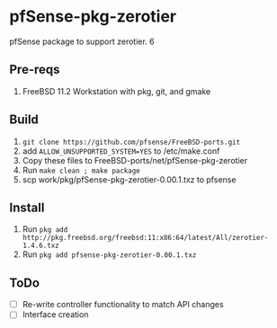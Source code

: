 # pfSense-pkg-zerotier
pfSense package to support zerotier.
6
## Pre-reqs
1. FreeBSD 11.2 Workstation with pkg, git, and gmake

## Build
1. `git clone https://github.com/pfsense/FreeBSD-ports.git`
2. add `ALLOW_UNSUPPORTED_SYSTEM=YES` to /etc/make.conf
3. Copy these files to FreeBSD-ports/net/pfSense-pkg-zerotier
4. Run `make clean ; make package`
5. scp work/pkg/pfSense-pkg-zerotier-0.00.1.txz to pfsense

## Install
1. Run `pkg add http://pkg.freebsd.org/freebsd:11:x86:64/latest/All/zerotier-1.4.6.txz`
2. Run `pkg add pfsense-pkg-zerotier-0.00.1.txz`

## ToDo
- [ ] Re-write controller functionality to match API changes
- [ ] Interface creation
